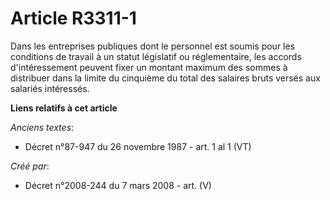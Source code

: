 # Article R3311-1

Dans les entreprises publiques dont le personnel est soumis pour les conditions de travail à un statut législatif ou
réglementaire, les accords d'intéressement peuvent fixer un montant maximum des sommes à distribuer dans la limite du
cinquième du total des salaires bruts versés aux salariés intéressés.

**Liens relatifs à cet article**

_Anciens textes_:

  - Décret n°87-947 du 26 novembre 1987 - art. 1 al 1 (VT)

_Créé par_:

  - Décret n°2008-244 du 7 mars 2008 - art. (V)
